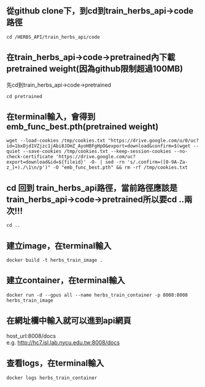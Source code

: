 ## 從github clone下，到cd到train_herbs_api->code路徑  
```
cd /HERBS_API/train_herbs_api/code
```

## 在train_herbs_api->code->pretrained內下載pretrained weight(因為github限制超過100MB)  
先cd到train_herbs_api->code->pretrained  
```
cd pretrained
```

## 在terminal輸入，會得到emb_func_best.pth(pretrained weight)  
```
wget --load-cookies /tmp/cookies.txt "https://drive.google.com/u/0/uc?id=1bxDjd1VZjzc1jAbi8JOmZ_AyoHBFgHpO&export=download&confirm=$(wget --quiet --save-cookies /tmp/cookies.txt --keep-session-cookies --no-check-certificate 'https://drive.google.com/uc?export=download&id=${fileid}' -O- | sed -rn 's/.confirm=([0-9A-Za-z_]+)./\1\n/p')" -O "emb_func_best.pth" && rm -rf /tmp/cookies.txt
```

## cd 回到 train_herbs_api路徑，當前路徑應該是train_herbs_api->code->pretrained所以要cd ..兩次!!!
```
cd ..
```

## 建立image，在terminal輸入
```
docker build -t herbs_train_image .
```

## 建立container，在terminal輸入
```
docker run -d --gpus all --name herbs_train_container -p 8008:8008 herbs_train_image
```

## 在網址欄中輸入就可以進到api網頁
host_url:8008/docs  
e.g. http://hc7.isl.lab.nycu.edu.tw:8008/docs

## 查看logs，在terminal輸入
```
docker logs herbs_train_container
```
